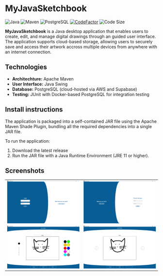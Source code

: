 # MyJavaSketchbook
![Java](https://img.shields.io/badge/Java-11-blue.svg)
![Maven](https://img.shields.io/badge/build-Maven-blue)
![PostgreSQL](https://img.shields.io/badge/Database-PostgreSQL-blue)
[![CodeFactor](https://www.codefactor.io/repository/github/joshd898/myJavaSketchbook/badge)](https://www.codefactor.io/repository/github/joshd898/myJavaSketchbook)
![Code Size](https://img.shields.io/github/languages/code-size/joshD898/myJavaSketchbook)

**MyJavaSketchbook** is a Java desktop application that enables users to create, edit, and manage digital drawings through an guided user interface. The application supports cloud-based storage, allowing users to securely save and access their artwork accross multiple devices from anywhere with an internet connection.

## Technologies

- **Architechture:** Apache Maven
- **User Interface:** Java Swing
- **Database:** PostgreSQL (cloud-hosted via AWS and Supabase)
- **Testing:** JUnit with Docker-based PostgreSQL for integration testing

## Install instructions

The application is packaged into a self-contained JAR file using the Apache Maven Shade Plugin, bundling all the required dependencies into a single JAR file.

To run the application:

1. Download the latest release
2. Run the JAR file with a Java Runtime Environment (JRE 11 or higher).

## Screenshots

<table>
  <tr>
    <td><img src="./screenshots/login.png" width="500"/></td>
    <td><img src="./screenshots/create-account.png" width="500"/></td>
  </tr>
  <tr>
    <td><img src="./screenshots/edit.png" width="500"/></td>
    <td><img src="./screenshots/gallery-view.png" width="500"/></td>
  </tr>
</table>
